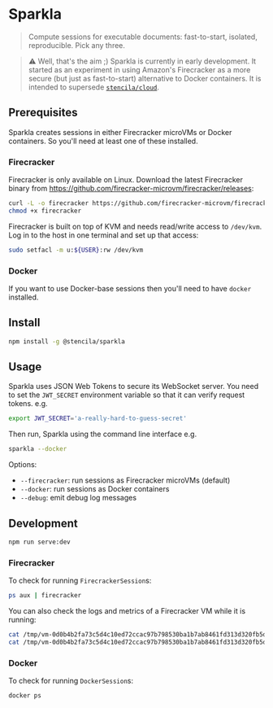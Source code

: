 # Sparkla

> Compute sessions for executable documents: fast-to-start, isolated, reproducible. Pick any three.

> :warning: Well, that's the aim ;) Sparkla is currently in early development. It started as an experiment in using Amazon's Firecracker as a more secure (but just as fast-to-start) alternative to Docker containers. It is intended to supersede [`stencila/cloud`](https://github.com/stencila/cloud).

## Prerequisites

Sparkla creates sessions in either Firecracker microVMs or Docker containers. So you'll need at least one of these installed.

### Firecracker

Firecracker is only available on Linux.
Download the latest Firecracker binary from https://github.com/firecracker-microvm/firecracker/releases:

```bash
curl -L -o firecracker https://github.com/firecracker-microvm/firecracker/releases/download/v0.18.0/firecracker-v0.18.0
chmod +x firecracker
```

Firecracker is built on top of KVM and needs read/write access to `/dev/kvm`. Log in to the host in one terminal and set up that access:

```bash
sudo setfacl -m u:${USER}:rw /dev/kvm
```

### Docker

If you want to use Docker-base sessions then you'll need to have `docker` installed.

## Install

```bash
npm install -g @stencila/sparkla
```

## Usage

Sparkla uses JSON Web Tokens to secure its WebSocket server. You need to set the `JWT_SECRET` environment variable so that it can verify request tokens. e.g.

```bash
export JWT_SECRET='a-really-hard-to-guess-secret'
```

Then run, Sparkla using the command line interface e.g.

```bash
sparkla --docker
```

Options:

- `--firecracker`: run sessions as Firecracker microVMs (default)
- `--docker`: run sessions as Docker containers
- `--debug`: emit debug log messages

## Development

```bash
npm run serve:dev
```

### Firecracker

To check for running `FirecrackerSession`s:

```bash
ps aux | firecracker
```

You can also check the logs and metrics of a Firecracker VM while it is running:

```bash
cat /tmp/vm-0d0b4b2fa73c5d4c10ed72ccac97b798530ba1b7ab8461fd313d320fb5d3562e/log.fifo
cat /tmp/vm-0d0b4b2fa73c5d4c10ed72ccac97b798530ba1b7ab8461fd313d320fb5d3562e/metrics.fifo
```

### Docker

To check for running `DockerSession`s:

```bash
docker ps
```
